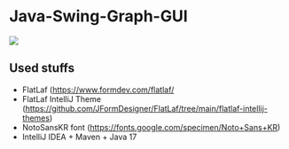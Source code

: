 # Java-Swing-Graph-GUI

[![](https://i.imgur.com/TrTbf69m.jpg)](https://i.imgur.com/TrTbf69.png)

## Used stuffs
- FlatLaf (https://www.formdev.com/flatlaf/
- FlatLaf IntelliJ Theme (https://github.com/JFormDesigner/FlatLaf/tree/main/flatlaf-intellij-themes)
- NotoSansKR font (https://fonts.google.com/specimen/Noto+Sans+KR)
- IntelliJ IDEA + Maven + Java 17